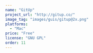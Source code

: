 ```yaml
---
name: "GitUp"
project_url: "http://gitup.co/"
image_tag: "images/guis/gitup@2x.png"
platforms:
  - "Mac"
price: "Free"
license: "GNU GPL"
order: 11
---
```

